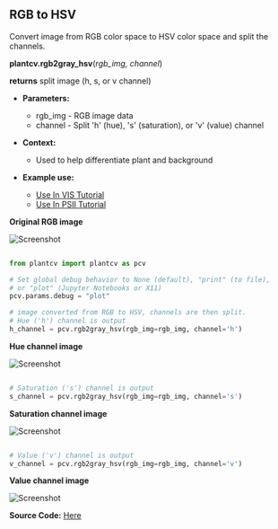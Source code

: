 ## RGB to HSV

Convert image from RGB color space to HSV color space and split the channels.

**plantcv.rgb2gray_hsv**(*rgb_img, channel*)

**returns** split image (h, s, or v channel)  

- **Parameters:**
    - rgb_img - RGB image data
    - channel - Split 'h' (hue), 's' (saturation), or 'v' (value) channel
   
- **Context:**
    - Used to help differentiate plant and background
- **Example use:**
    - [Use In VIS Tutorial](tutorials/vis_tutorial.md)
    - [Use In PSII Tutorial](tutorials/psII_tutorial.md)

**Original RGB image**

![Screenshot](img/documentation_images/rgb2hsv/original_image.jpg)

```python

from plantcv import plantcv as pcv

# Set global debug behavior to None (default), "print" (to file), 
# or "plot" (Jupyter Notebooks or X11)
pcv.params.debug = "plot"

# image converted from RGB to HSV, channels are then split. 
# Hue ('h') channel is output
h_channel = pcv.rgb2gray_hsv(rgb_img=rgb_img, channel='h')

```

**Hue channel image**

![Screenshot](img/documentation_images/rgb2hsv/hsv_hue.jpg)

```python

# Saturation ('s') channel is output    
s_channel = pcv.rgb2gray_hsv(rgb_img=rgb_img, channel='s')

```  

**Saturation channel image**

![Screenshot](img/documentation_images/rgb2hsv/hsv_saturation.jpg)

```python

# Value ('v') channel is output
v_channel = pcv.rgb2gray_hsv(rgb_img=rgb_img, channel='v')

```  

**Value channel image**

![Screenshot](img/documentation_images/rgb2hsv/hsv_value.jpg)

**Source Code:** [Here](https://github.com/danforthcenter/plantcv/blob/main/plantcv/plantcv/rgb2gray_hsv.py)
